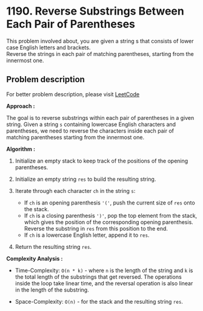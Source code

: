 # 1190. Reverse Substrings Between Each Pair of Parentheses

This problem involved about, you are given a string s that consists of lower case English letters and brackets.<br/>
Reverse the strings in each pair of matching parentheses, starting from the innermost one.

## Problem description

For better problem description, please visit [LeetCode](https://leetcode.com/problems/reverse-substrings-between-each-pair-of-parentheses/description/)

**Approach :**<br/>

The goal is to reverse substrings within each pair of parentheses in a given string. Given a string `s` containing lowercase English characters and parentheses, we need to reverse the characters inside each pair of matching parentheses starting from the innermost one.

**Algorithm :**<br/>

1. Initialize an empty stack to keep track of the positions of the opening parentheses.

2. Initialize an empty string `res` to build the resulting string.

3. Iterate through each character `ch` in the string `s`:

    - If `ch` is an opening parenthesis `'('`, push the current size of `res` onto the stack.
    - If `ch` is a closing parenthesis `')'`, pop the top element from the stack, which gives the position of the corresponding opening parenthesis. Reverse the substring in `res` from this position to the end.
    - If `ch` is a lowercase English letter, append it to `res`.

4. Return the resulting string `res`.

**Complexity Analysis :**<br/>

-   Time-Complexity: `O(n * k)` - where `n` is the length of the string and `k` is the total length of the substrings that get reversed. The operations inside the loop take linear time, and the reversal operation is also linear in the length of the substring.

-   Space-Complexity: `O(n)` - for the stack and the resulting string `res`.